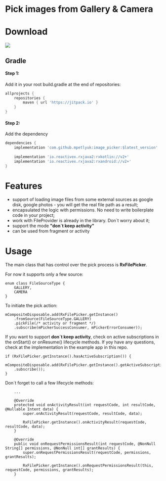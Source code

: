 # Pick images from Gallery & Camera

# Download
[![](https://jitpack.io/v/mpetlyuk/image_picker.svg)](https://jitpack.io/#mpetlyuk/image_picker)

## Gradle

#### Step 1:
Add it in your root build.gradle at the end of repositories:
```groovy
allprojects {
    repositories {
        maven { url 'https://jitpack.io' }
    }
}
```

#### Step 2:
Add the dependency
```groovy
dependencies {
    implementation 'com.github.mpetlyuk:image_picker:$latest_version'
    
    implementation 'io.reactivex.rxjava2:rxkotlin://v2+'
    implementation 'io.reactivex.rxjava2:rxandroid://v2+'
}
```

# Features
- support of loading image files from some external sources as google disk, google photos - you will get the real file path as a result;
- encapsulated the logic with permissions. No need to write boilerplate code in your project;
- work with FileProvider is already in the library. Don`t worry about it;
- support the mode **"don`t keep activity"**
- can be used from fragment or activity

# Usage
The main class that has control over the pick process is **RxFilePicker**. 

For now it supports only a few source:
```
enum class FileSourceType {
    GALLERY,
    CAMERA
}
```

To initiate the pick action:
```
mCompositeDisposable.add(RxFilePicker.getInstance()
    .fromSource(FileSourceType.GALLERY)
    .pickFile(/* activity or fragment */)
    .subscribe(mPickerSuccessConsumer, mPickerErrorConsumer));
```

If you want to support **don`t keep activity**, check on active subscriptions in the onStart() or onResume() lifecycle methods. 
If yoy have any questions, check at the implementation in the example app in this repo. 
```
if (RxFilePicker.getInstance().hasActiveSubscription()) {
    mCompositeDisposable.add(RxFilePicker.getInstance().getActiveSubscription(getContext())
    .subscribe());
}
```

Don`t forget to call a few lifecycle methods:
```
    ...

    @Override
    protected void onActivityResult(int requestCode, int resultCode, @Nullable Intent data) {
        super.onActivityResult(requestCode, resultCode, data);

        RxFilePicker.getInstance().onActivityResult(requestCode, resultCode, data);
    }

    @Override
    public void onRequestPermissionsResult(int requestCode, @NonNull String[] permissions, @NonNull int[] grantResults) {
        super.onRequestPermissionsResult(requestCode, permissions, grantResults);

        RxFilePicker.getInstance().onRequestPermissionsResult(this, requestCode, permissions, grantResults);
    }
```
